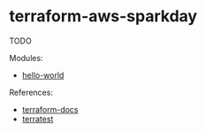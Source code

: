 # terraform-aws-sparkday

TODO

Modules:

* [hello-world](./hello-world)

References:

* [terraform-docs](https://github.com/segmentio/terraform-docs)
* [terratest](https://github.com/gruntwork-io/terratest)